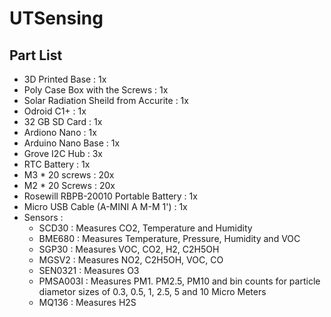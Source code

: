 # UTSensing

## Part List 
- 3D Printed Base : 1x
- Poly Case Box with the Screws : 1x
- Solar Radiation Sheild from Accurite : 1x
- Odroid C1+ : 1x
- 32 GB SD Card : 1x 
- Ardiono Nano : 1x
- Arduino Nano Base : 1x 
- Grove I2C Hub : 3x
- RTC Battery : 1x
- M3 * 20 screws : 20x
- M2 * 20 Screws : 20x 
- Rosewill RBPB-20010 Portable Battery : 1x 
- Micro USB Cable (A-MINI A M-M 1') : 1x 
- Sensors : 
  - SCD30    : Measures CO2, Temperature and Humidity 
  - BME680   : Measures Temperature, Pressure, Humidity and VOC
  - SGP30    : Measures VOC, CO2, H2, C2H5OH 
  - MGSV2    : Measures NO2, C2H5OH, VOC, CO
  - SEN0321  : Measures O3
  - PMSA003I : Measures PM1. PM2.5, PM10 and bin counts for particle diametor sizes of 0.3, 0.5, 1, 2.5, 5 and 10 Micro Meters
  - MQ136    : Measures H2S
